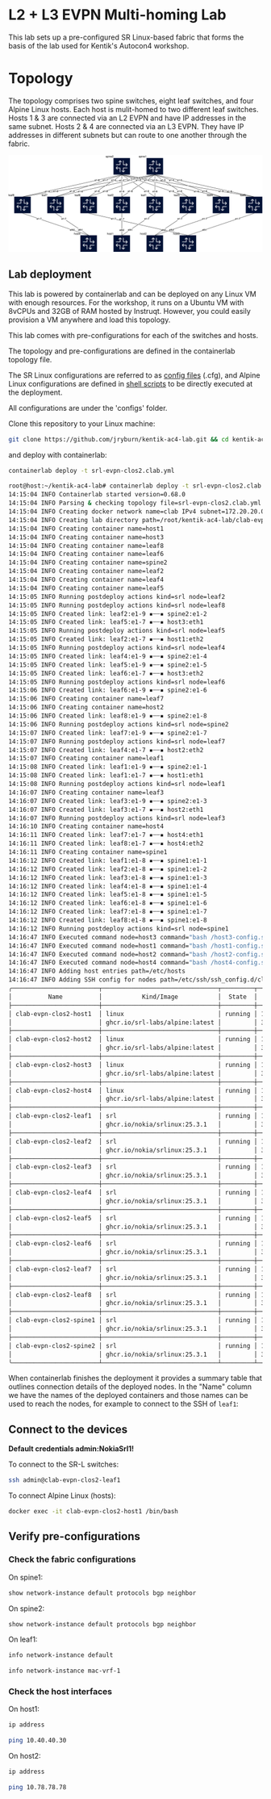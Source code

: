 # L2 + L3 EVPN Multi-homing Lab

This lab sets up a pre-configured SR Linux-based fabric that forms the basis of the lab used for Kentik's Autocon4 workshop.

# Topology

The topology comprises two spine switches, eight leaf switches, and four Alpine Linux hosts. Each host is mulit-homed to two different leaf switches. Hosts 1 & 3 are connected via an L2 EVPN and have IP addresses in the same subnet. Hosts 2 & 4 are connected via an L3 EVPN. They have IP addresses in different subnets but can route to one another through the fabric.

![topology](images/srl-evpn-clos2.clab.svg)

## Lab deployment

This lab is powered by containerlab and can be deployed on any Linux VM with enough resources. For the workshop, it runs on a Ubuntu VM with 8vCPUs and 32GB of RAM hosted by Instruqt. However, you could easily provision a VM anywhere and load this topology.

This lab comes with pre-configurations for each of the switches and hosts.

The topology and pre-configurations are defined in the containerlab topology file.

The SR Linux configurations are referred to as [config files](configs) (.cfg), and Alpine Linux configurations are defined in [shell scripts](configs) to be directly executed at the deployment.

All configurations are under the 'configs' folder.

Clone this repository to your Linux machine:

```bash
git clone https://github.com/jryburn/kentik-ac4-lab.git && cd kentik-ac4-lab
```

and deploy with containerlab:

```bash
containerlab deploy -t srl-evpn-clos2.clab.yml
```

```bash
root@host:~/kentik-ac4-lab# containerlab deploy -t srl-evpn-clos2.clab.yml
14:15:04 INFO Containerlab started version=0.68.0
14:15:04 INFO Parsing & checking topology file=srl-evpn-clos2.clab.yml
14:15:04 INFO Creating docker network name=clab IPv4 subnet=172.20.20.0/24 IPv6 subnet=3fff:172:20:20::/64 MTU=1500
14:15:04 INFO Creating lab directory path=/root/kentik-ac4-lab/clab-evpn-clos2
14:15:04 INFO Creating container name=host1
14:15:04 INFO Creating container name=host3
14:15:04 INFO Creating container name=leaf8
14:15:04 INFO Creating container name=leaf6
14:15:04 INFO Creating container name=spine2
14:15:04 INFO Creating container name=leaf2
14:15:04 INFO Creating container name=leaf4
14:15:04 INFO Creating container name=leaf5
14:15:05 INFO Running postdeploy actions kind=srl node=leaf2
14:15:05 INFO Running postdeploy actions kind=srl node=leaf8
14:15:05 INFO Created link: leaf2:e1-9 ▪┄┄▪ spine2:e1-2
14:15:05 INFO Created link: leaf5:e1-7 ▪┄┄▪ host3:eth1
14:15:05 INFO Running postdeploy actions kind=srl node=leaf5
14:15:05 INFO Created link: leaf2:e1-7 ▪┄┄▪ host1:eth2
14:15:05 INFO Running postdeploy actions kind=srl node=leaf4
14:15:05 INFO Created link: leaf4:e1-9 ▪┄┄▪ spine2:e1-4
14:15:05 INFO Created link: leaf5:e1-9 ▪┄┄▪ spine2:e1-5
14:15:05 INFO Created link: leaf6:e1-7 ▪┄┄▪ host3:eth2
14:15:05 INFO Running postdeploy actions kind=srl node=leaf6
14:15:06 INFO Created link: leaf6:e1-9 ▪┄┄▪ spine2:e1-6
14:15:06 INFO Creating container name=leaf7
14:15:06 INFO Creating container name=host2
14:15:06 INFO Created link: leaf8:e1-9 ▪┄┄▪ spine2:e1-8
14:15:06 INFO Running postdeploy actions kind=srl node=spine2
14:15:07 INFO Created link: leaf7:e1-9 ▪┄┄▪ spine2:e1-7
14:15:07 INFO Running postdeploy actions kind=srl node=leaf7
14:15:07 INFO Created link: leaf4:e1-7 ▪┄┄▪ host2:eth2
14:15:07 INFO Creating container name=leaf1
14:15:08 INFO Created link: leaf1:e1-9 ▪┄┄▪ spine2:e1-1
14:15:08 INFO Created link: leaf1:e1-7 ▪┄┄▪ host1:eth1
14:15:08 INFO Running postdeploy actions kind=srl node=leaf1
14:16:07 INFO Creating container name=leaf3
14:16:07 INFO Created link: leaf3:e1-9 ▪┄┄▪ spine2:e1-3
14:16:07 INFO Created link: leaf3:e1-7 ▪┄┄▪ host2:eth1
14:16:07 INFO Running postdeploy actions kind=srl node=leaf3
14:16:10 INFO Creating container name=host4
14:16:11 INFO Created link: leaf7:e1-7 ▪┄┄▪ host4:eth1
14:16:11 INFO Created link: leaf8:e1-7 ▪┄┄▪ host4:eth2
14:16:11 INFO Creating container name=spine1
14:16:12 INFO Created link: leaf1:e1-8 ▪┄┄▪ spine1:e1-1
14:16:12 INFO Created link: leaf2:e1-8 ▪┄┄▪ spine1:e1-2
14:16:12 INFO Created link: leaf3:e1-8 ▪┄┄▪ spine1:e1-3
14:16:12 INFO Created link: leaf4:e1-8 ▪┄┄▪ spine1:e1-4
14:16:12 INFO Created link: leaf5:e1-8 ▪┄┄▪ spine1:e1-5
14:16:12 INFO Created link: leaf6:e1-8 ▪┄┄▪ spine1:e1-6
14:16:12 INFO Created link: leaf7:e1-8 ▪┄┄▪ spine1:e1-7
14:16:12 INFO Created link: leaf8:e1-8 ▪┄┄▪ spine1:e1-8
14:16:12 INFO Running postdeploy actions kind=srl node=spine1
14:16:47 INFO Executed command node=host3 command="bash /host3-config.sh" stdout=""
14:16:47 INFO Executed command node=host1 command="bash /host1-config.sh" stdout=""
14:16:47 INFO Executed command node=host2 command="bash /host2-config.sh" stdout=""
14:16:47 INFO Executed command node=host4 command="bash /host4-config.sh" stdout=""
14:16:47 INFO Adding host entries path=/etc/hosts
14:16:47 INFO Adding SSH config for nodes path=/etc/ssh/ssh_config.d/clab-evpn-clos2.conf
╭────────────────────────┬────────────────────────────────┬─────────┬───────────────────╮
│          Name          │           Kind/Image           │  State  │   IPv4/6 Address  │
├────────────────────────┼────────────────────────────────┼─────────┼───────────────────┤
│ clab-evpn-clos2-host1  │ linux                          │ running │ 172.20.20.7       │
│                        │ ghcr.io/srl-labs/alpine:latest │         │ 3fff:172:20:20::7 │
├────────────────────────┼────────────────────────────────┼─────────┼───────────────────┤
│ clab-evpn-clos2-host2  │ linux                          │ running │ 172.20.20.11      │
│                        │ ghcr.io/srl-labs/alpine:latest │         │ 3fff:172:20:20::b │
├────────────────────────┼────────────────────────────────┼─────────┼───────────────────┤
│ clab-evpn-clos2-host3  │ linux                          │ running │ 172.20.20.8       │
│                        │ ghcr.io/srl-labs/alpine:latest │         │ 3fff:172:20:20::8 │
├────────────────────────┼────────────────────────────────┼─────────┼───────────────────┤
│ clab-evpn-clos2-host4  │ linux                          │ running │ 172.20.20.14      │
│                        │ ghcr.io/srl-labs/alpine:latest │         │ 3fff:172:20:20::e │
├────────────────────────┼────────────────────────────────┼─────────┼───────────────────┤
│ clab-evpn-clos2-leaf1  │ srl                            │ running │ 172.20.20.12      │
│                        │ ghcr.io/nokia/srlinux:25.3.1   │         │ 3fff:172:20:20::c │
├────────────────────────┼────────────────────────────────┼─────────┼───────────────────┤
│ clab-evpn-clos2-leaf2  │ srl                            │ running │ 172.20.20.2       │
│                        │ ghcr.io/nokia/srlinux:25.3.1   │         │ 3fff:172:20:20::2 │
├────────────────────────┼────────────────────────────────┼─────────┼───────────────────┤
│ clab-evpn-clos2-leaf3  │ srl                            │ running │ 172.20.20.13      │
│                        │ ghcr.io/nokia/srlinux:25.3.1   │         │ 3fff:172:20:20::d │
├────────────────────────┼────────────────────────────────┼─────────┼───────────────────┤
│ clab-evpn-clos2-leaf4  │ srl                            │ running │ 172.20.20.6       │
│                        │ ghcr.io/nokia/srlinux:25.3.1   │         │ 3fff:172:20:20::6 │
├────────────────────────┼────────────────────────────────┼─────────┼───────────────────┤
│ clab-evpn-clos2-leaf5  │ srl                            │ running │ 172.20.20.5       │
│                        │ ghcr.io/nokia/srlinux:25.3.1   │         │ 3fff:172:20:20::5 │
├────────────────────────┼────────────────────────────────┼─────────┼───────────────────┤
│ clab-evpn-clos2-leaf6  │ srl                            │ running │ 172.20.20.9       │
│                        │ ghcr.io/nokia/srlinux:25.3.1   │         │ 3fff:172:20:20::9 │
├────────────────────────┼────────────────────────────────┼─────────┼───────────────────┤
│ clab-evpn-clos2-leaf7  │ srl                            │ running │ 172.20.20.10      │
│                        │ ghcr.io/nokia/srlinux:25.3.1   │         │ 3fff:172:20:20::a │
├────────────────────────┼────────────────────────────────┼─────────┼───────────────────┤
│ clab-evpn-clos2-leaf8  │ srl                            │ running │ 172.20.20.3       │
│                        │ ghcr.io/nokia/srlinux:25.3.1   │         │ 3fff:172:20:20::3 │
├────────────────────────┼────────────────────────────────┼─────────┼───────────────────┤
│ clab-evpn-clos2-spine1 │ srl                            │ running │ 172.20.20.15      │
│                        │ ghcr.io/nokia/srlinux:25.3.1   │         │ 3fff:172:20:20::f │
├────────────────────────┼────────────────────────────────┼─────────┼───────────────────┤
│ clab-evpn-clos2-spine2 │ srl                            │ running │ 172.20.20.4       │
│                        │ ghcr.io/nokia/srlinux:25.3.1   │         │ 3fff:172:20:20::4 │
╰────────────────────────┴────────────────────────────────┴─────────┴───────────────────╯
```

When containerlab finishes the deployment it provides a summary table that outlines connection details of the deployed nodes. In the "Name" column we have the names of the deployed containers and those names can be used to reach the nodes, for example to connect to the SSH of `leaf1`:

## Connect to the devices

**Default credentials admin:NokiaSrl1!**

To connect to the SR-L switches:

```bash
ssh admin@clab-evpn-clos2-leaf1
```

To connect Alpine Linux (hosts):

```bash
docker exec -it clab-evpn-clos2-host1 /bin/bash
```

## Verify pre-configurations

### Check the fabric configurations

On spine1:
```bash
show network-instance default protocols bgp neighbor
```

On spine2:
```bash
show network-instance default protocols bgp neighbor
```

On leaf1:
```bash
info network-instance default
```
```bash
info network-instance mac-vrf-1
```

### Check the host interfaces

On host1:
```bash
ip address
```
```bash
ping 10.40.40.30
```

On host2:
```bash
ip address
```
```bash
ping 10.78.78.78
```
